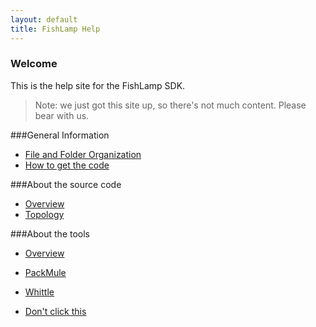 ```yaml
---
layout: default
title: FishLamp Help
---
```


### Welcome 

This is the help site for the FishLamp SDK. 

> Note: we just got this site up, so there's not much content. Please bear with us.

###General Information 

- [File and Folder Organization](/organization.html)
- [How to get the code](/how-to-get-the-code.html)

###About the source code

- [Overview](/code.html)
- [Topology](/files.html)

###About the tools

- [Overview](/tools.html)
- [PackMule](/packmule.html)
- [Whittle](/whittle.html)

- [Don't click this](http://r33b.net)


